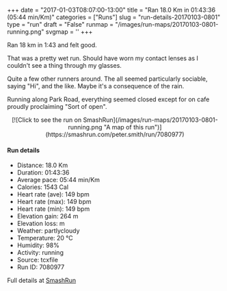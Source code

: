 +++
date = "2017-01-03T08:07:00-13:00"
title = "Ran 18.0 Km in 01:43:36 (05:44 min/Km)"
categories = ["Runs"]
slug = "run-details-20170103-0801"
type = "run"
draft = "False"
runmap = "/images/run-maps/20170103-0801-running.png"
svgmap = '<polyline points="0 60, 2 57, 5 57, 6 58, 7 58, 9 58, 17 49, 17 48, 18 47, 20 46, 21 46, 21 48, 22 48, 25 45, 26 44, 29 40, 36 37, 40 39, 41 39, 43 37, 44 35, 55 35, 58 35, 61 37, 68 43, 74 45, 78 45, 87 43, 91 40, 98 41, 100 42, 97 41, 92 40, 87 43, 80 44, 73 44, 69 43, 60 37, 58 36, 44 35, 44 36, 47 37, 48 37, 50 51, 49 53, 43 55, 43 57, 40 61, 37 64, 34 64, 35 62, 38 59, 36 58, 34 55, 33 54, 24 56, 23 57, 22 62, 24 64, 26 65, 30 62, 31 60, 31 59, 30 57, 28 57, 22 59, 22 60, 21 62, 24 64, 26 65, 30 62, 31 59, 30 57, 28 57, 26 55, 24 56, 23 57, 21 60, 20 61, 18 59, 14 58, 7 54, 4 59, 1 58, 0 60">'
+++

Ran 18 km in 1:43 and felt good. 

That was a pretty wet run. Should have worn my contact lenses as I couldn't see a thing through my glasses. 

Quite a few other runners around. The all seemed particularly sociable, saying "Hi", and the like. Maybe it's a consequence of the rain. 

Running along Park Road, everything seemed closed except for on cafe proudly proclaiming "Sort of open". 

<!--more-->

<center>
[![Click to see the run on SmashRun](/images/run-maps/20170103-0801-running.png "A map of this run")](https://smashrun.com/peter.smith/run/7080977)
</center>

#### Run details

* Distance: 18.0 Km
* Duration: 01:43:36
* Average pace: 05:44 min/Km
* Calories: 1543 Cal
* Heart rate (ave): 149 bpm
* Heart rate (max): 149 bpm
* Heart rate (min): 149 bpm
* Elevation gain: 264 m
* Elevation loss:  m
* Weather: partlycloudy
* Temperature: 20 &deg;C
* Humidity: 98%
* Activity: running
* Source: tcxfile
* Run ID: 7080977

Full details at [SmashRun](https://smashrun.com/peter.smith/run/7080977)